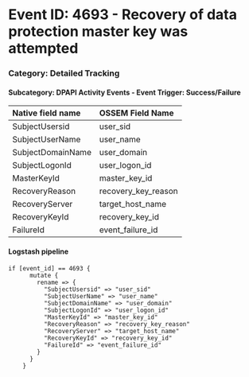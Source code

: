 # Event ID: 4693 - Recovery of data protection master key was attempted
### Category: Detailed Tracking
#### Subcategory: DPAPI Activity Events - Event Trigger: Success/Failure

|Native field name            |OSSEM Field Name                   |
|:----------------------------|:----------------------------------|
| SubjectUsersid              | user_sid                          |
| SubjectUserName             | user_name                         |
| SubjectDomainName           | user_domain                       |
| SubjectLogonId              | user_logon_id                     |
| MasterKeyId                 | master_key_id                     | 
| RecoveryReason              | recovery_key_reason               |
| RecoveryServer              | target_host_name                  |
| RecoveryKeyId               | recovery_key_id                   |
| FailureId                   | event_failure_id                  |


#### Logstash pipeline

```
if [event_id] == 4693 {
      mutate {
        rename => {
          "SubjectUsersid" => "user_sid"
          "SubjectUserName" => "user_name"
          "SubjectDomainName" => "user_domain"
          "SubjectLogonId" => "user_logon_id"
          "MasterKeyId" => "master_key_id"
          "RecoveryReason" => "recovery_key_reason"
          "RecoveryServer" => "target_host_name"
          "RecoveryKeyId" => "recovery_key_id"
          "FailureId" => "event_failure_id"
        }
      }
    }
```
